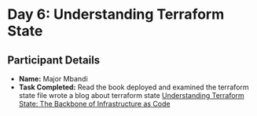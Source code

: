 # Day 6: Understanding Terraform State

## Participant Details
- **Name:** Major Mbandi
- **Task Completed:**
Read the book deployed and examined the terraform state file
wrote a blog about terraform state
[Understanding Terraform State: The Backbone of Infrastructure as Code](https://medium.com/@majorkiema.mk/understanding-terraform-state-the-backbone-of-infrastructure-as-code-bd297b175a0e)